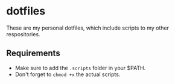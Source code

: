 # dotfiles
These are my personal dotfiles, which include scripts to my other respositories.

## Requirements
- Make sure to add the `.scripts` folder in your $PATH.
- Don't forget to `chmod +x` the actual scripts.
